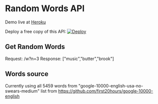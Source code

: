 # Random Words API

Demo live at [Heroku](https://random-words-api.herokuapp.com/)

Deploy a free copy of this API: 
[![Deploy](https://www.herokucdn.com/deploy/button.svg)](https://heroku.com/deploy?template=https://github.com/SacuL/RandomWordsAPI/)

## Get Random Words

Request: /w?n=3
Response: ["music","butter","brook"]

## Words source

Currently using all 5459 words from "google-10000-english-usa-no-swears-medium" list from https://github.com/first20hours/google-10000-english
